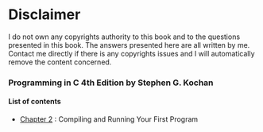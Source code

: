 # Disclaimer

I do not own any copyrights authority to this book and to the questions presented in this book. The answers presented here are all written by me. Contact me directly if there is any copyrights issues and I will automatically remove the content concerned. 

### Programming in C 4th Edition by Stephen G. Kochan

#### List of contents

* [Chapter 2](https://github.com/j0mma/programming-languages/tree/main/C/book-answers/programming-in-c/chap2) : Compiling and Running Your First Program





